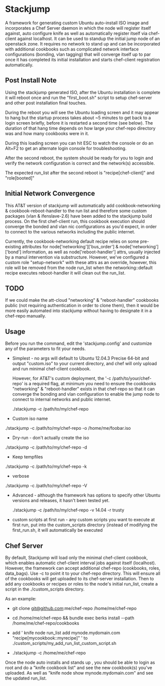 # Stackjump

A framework for generating custom Ubuntu auto-install ISO image and incorporates a Chef Server daemon in which the node will register itself against, auto configure knife as well as automatically register itself via chef-client against localhost.  It can be used to standup the initial jump node of an openstack zone.  It requires no network to stand up and can be incorporated with additional cookbooks such as complicated network interface configurations (bonding, vlan tagging) that will converge itself up to par once it has completed its initial installation and starts chef-client registration automatically.

## Post Install Note

Using the stackjump generated ISO, after the Ubuntu installation is complete it will reboot once and run the "first_boot.sh" script to setup chef-server and other post installation final touches.   

During the reboot you will see the Ubuntu loading screen and it may appear to hang but the startup process takes about ~5 minutes to get back to a login screen briefly, before it is restarted a second time (see below).  The duration of that hang time depends on how large your chef-repo directory was and how many cookbooks were in it.

During this loading screen you can hit ESC to watch the console or do an Alt+F2 to get an alternate login console for troubleshooting.

After the second reboot, the system should be ready for you to login and verify the network configuration is correct and the network(s) accessible.

The expected run_list after the second reboot is "recipe[chef-client]" and "role[booted]"

## Initial Network Convergence

This AT&T version of stackjump will automatically add cookbook-networking & cookbook-reboot-handler to the run list and therefore some custom packages (vlan & ifenslave-2.6) have been added to the stackjump build process.  On the first chef-client run, this cookbook execution should converge the bonded and vlan nic configurations as you'd expect, in order to connect to the various networks including the public internet.  

Currently, the cookbook-networking default recipe relies on some pre-existing attributes for node['networking']['bus_order'] & node['networking']['bond'] information, as well as node['reboot-handler'] attrs, usually injected by a manul intervention via substructure.  However, we've configured a custom role "setup-network" with these attrs as an override, however, this role will be removed from the node run_list when the networking::default recipe executes reboot-handler it will clean out the run_list.

## TODO

If we could make the att-cloud "networking" & "reboot-handler" cookbooks public (not requiring authentication in order to clone them), then it would be more easily automated into stackjump without having to designate it in a chef-repo manually.

## Usage

Before you run the command, edit the 'stackjump.config' and customize any of the parameters to fit your needs.

 * Simplest - no args will default to Ubuntu 12.04.3 Precise 64-bit and output "custom.iso" to your current directory, and chef will only upload and run minimal chef-client cookbook.

   However, for AT&T's custom deployment, the  '-c /path/to/your/chef-repo' is a required flag, at minimum you need to ensure the cookbooks "networking" & "reboot-handler" exists in that chef-repo so that it can converge the   bonding and vlan configuration to enable the jump node to connect to internal networks and public internet.

   ./stackjump -c /path/to/my/chef-repo

 * Custom iso name

  ./stackjump -c /path/to/my/chef-repo -o /home/me/foobar.iso

 * Dry-run - don't actually create the iso

  ./stackjump -c /path/to/my/chef-repo -d

 * Keep tempfiles

  ./stackjump -c /path/to/my/chef-repo -k

 * verbose

  ./stackjump -c /path/to/my/chef-repo -V

 * Advanced - although the framework has options to specify other Ubuntu versions and releases, it hasn't been tested yet.

   ./stackjump -c /path/to/my/chef-repo -v 14.04 -r trusty

 * custom scripts at first run - any custom scripts you want to execute at first run, put into the custom_scripts directory (instead of modifying the first_run.sh, it will automatically be executed

## Chef Server

By default, Stackjump will load only the minimal chef-client cookbook, which enables automatic chef-client interval jobs against itself (localhost).  However, the framework can accept additional chef-repo (cookbooks, roles, data_bags).  Use -c to point it to your chef-repo directory.  This will ensure all of the cookbooks will get uploaded to its chef-server installation.  Then to add any cookbooks or recipes or roles to the node's initial run_list, create a script in the ./custom_scripts directory.

As an example:

* git clone git@github.com:me/chef-repo /home/me/chef-repo

* cd /home/me/chef-repo && bundle exec berks install --path /home/me/chef-repo/cookbooks

* add ' knife node run_list add mynode.mydomain.com "recipe[mycookbook::myrecipe]" ' to ./custom_scripts/my_add_run_list_custom_script.sh

* ./stackjump -c /home/me/chef-repo

Once the node auto installs and stands up , you should be able to login as root and do a "knife cookbook list" and see the new cookbook(s) you've uploaded.  As well as "knife node show mynode.mydomain.com" and see the updated run_list.
